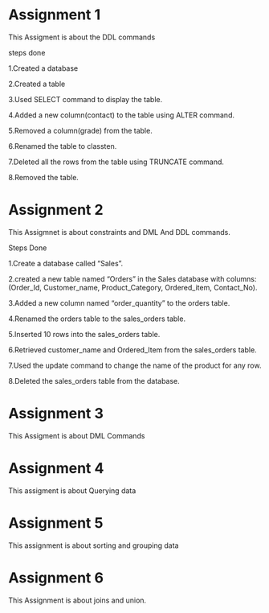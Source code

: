 # Assignment 1

This Assigment is about the DDL commands

steps done

1.Created a database

2.Created a table
   
3.Used SELECT command to display the table.

4.Added a new column(contact) to the table using ALTER command.

5.Removed a  column(grade) from the table.

6.Renamed the table to classten.

7.Deleted all the rows from the table using TRUNCATE command.

8.Removed the table.

# Assignment 2

This Assigmnet is about constraints and DML And DDL commands.

Steps Done

1.Create a database called “Sales”.

2.created a new table named “Orders” in the Sales database with columns: (Order_Id, Customer_name, Product_Category, Ordered_item, Contact_No). 

3.Added a new column named “order_quantity” to the orders table.
  
4.Renamed the orders table to the sales_orders table. 
     
5.Inserted 10 rows into the sales_orders table.
     
6.Retrieved customer_name and Ordered_Item from the sales_orders table.

7.Used the update command to change the name of the product for any row.

8.Deleted the sales_orders table from the database.

# Assignment 3 

This Assigment is about DML Commands

# Assignment 4

This assigment is about Querying data

# Assignment 5 


This assignment is about sorting and grouping data

# Assignment 6 

This Assignment is about joins and union.
